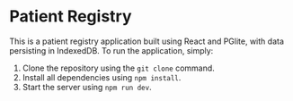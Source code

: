 # Patient Registry
This is a patient registry application built using React and PGlite, with data persisting in IndexedDB. To run the application, simply:
1. Clone the repository using the `git clone` command.
2. Install all dependencies using `npm install`.
3. Start the server using `npm run dev`.



